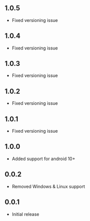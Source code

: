 ## 1.0.5

- Fixed versioning issue

## 1.0.4

- Fixed versioning issue

## 1.0.3

- Fixed versioning issue

## 1.0.2

- Fixed versioning issue

## 1.0.1

- Fixed versioning issue

## 1.0.0

- Added support for android 10+

## 0.0.2

- Removed Windows & Linux support

## 0.0.1

- Initial release
